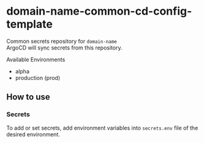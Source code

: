 # domain-name-common-cd-config-template

Common secrets repository for `domain-name`<br>
ArgoCD will sync secrets from this repository.

Available Environments
- alpha
- production (prod)

## How to use
### Secrets
To add or set secrets, add environment variables into `secrets.env` file of the desired environment.
